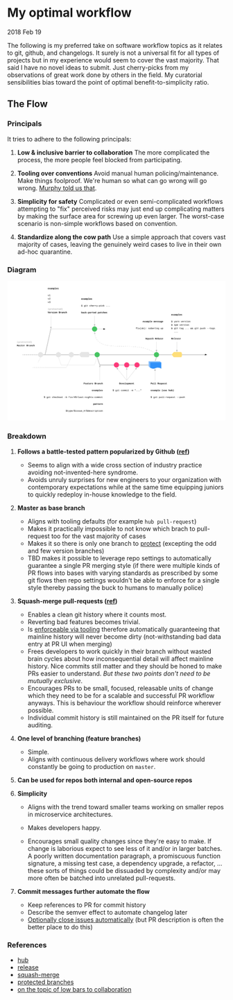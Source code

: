 # My optimal workflow

2018 Feb 19

The following is my preferred take on software workflow topics as it relates to git, github, and changelogs. It surely is not a universal fit for all types of projects but in my experience would seem to cover the vast majority. That said I have no novel ideas to submit. Just cherry-picks from my observations of great work done by others in the field. My curatorial sensibilities bias toward the point of optimal benefit-to-simplicity ratio.

## The Flow

### Principals

It tries to adhere to the following principals:

1. **Low & inclusive barrier to collaboration**
   The more complicated the process, the more people feel blocked from participating.

2. **Tooling over conventions**
   Avoid manual human policing/maintenance. Make things foolproof. We're human so what can go wrong will go wrong. [Murphy told us that](https://en.wikipedia.org/wiki/Murphy%27s_law).

3. **Simplicity for safety**
   Complicated or even semi-complicated workflows attempting to "fix" perceived risks may just end up complicating matters by making the surface area for screwing up even larger. The worst-case scenario is non-simple workflows based on convention.

4. **Standardize along the cow path**
   Use a simple approach that covers vast majority of cases, leaving the genuinely weird cases to live in their own ad-hoc quarantine.

### Diagram

![diagram](./diagram2.png)

### Breakdown

1. **Follows a battle-tested pattern popularized by Github ([ref](https://guides.github.com/introduction/flow/))**

   * Seems to align with a wide cross section of industry practice avoiding not-invented-here syndrome.
   * Avoids unruly surprises for new engineers to your organization with contemporary expectations while at the same time equipping juniors to quickly redeploy in-house knowledge to the field.

2. **Master as base branch**

   * Aligns with tooling defaults (for example `hub pull-request`)
   * Makes it practically impossible to not know which brach to pull-request too for the vast majority of cases
   * Makes it so there is only one branch to [protect](https://help.github.com/articles/about-protected-branches/) (excepting the odd and few version branches)
   * TBD makes it possible to leverage repo settings to automatically guarantee a single PR merging style (if there were multiple kinds of PR flows into bases with varying standards as prescribed by some git flows then repo settings wouldn't be able to enforce for a single style thereby passing the buck to humans to manually police)

3. **Squash-merge pull-requests ([ref](https://help.github.com/articles/about-pull-request-merges/#squash-and-merge-your-pull-request-commits))**

   * Enables a clean git history where it counts most.
   * Reverting bad features becomes trivial.
   * Is [enforceable via tooling](https://help.github.com/articles/configuring-commit-squashing-for-pull-requests/) therefore automatically guaranteeing that mainline history will never become dirty (not-withstanding bad data entry at PR UI when merging)
   * Frees developers to work quickly in their branch without wasted brain cycles about how inconsequential detail will affect mainline history. Nice commits still matter and they should be honed to make PRs easier to understand. _But these two points don't need to be mutually exclusive_.
   * Encourages PRs to be small, focused, releasable units of change which they need to be for a scalable and successful PR workflow anyways. This is behaviour the workflow should reinforce wherever possible.
   * Individual commit history is still maintained on the PR itself for future auditing.

4. **One level of branching (feature branches)**

   * Simple.
   * Aligns with continuous delivery workflows where work should constantly be going to production on `master`.

5. **Can be used for repos both internal and open-source repos**

6. **Simplicity**

   * Aligns with the trend toward smaller teams working on smaller repos in microservice architectures.

   * Makes developers happy.

   * Encourages small quality changes since they're easy to make. If change is laborious expect to see less of it and/or in larger batches. A poorly written documentation paragraph, a promiscuous function signature, a missing test case, a dependency upgrade, a refactor, ... these sorts of things could be dissuaded by complexity and/or may more often be batched into unrelated pull-requests.

7. **Commit messages further automate the flow**
   * Keep references to PR for commit history
   * Describe the semver effect to automate changelog later
   * [Optionally close issues automatically](https://help.github.com/articles/closing-issues-using-keywords/) (but PR description is often the better place to do this)

### References

* [hub](https://github.com/github/hub)
* [release](https://github.com/zeit/release)
* [squash-merge](https://help.github.com/articles/about-pull-request-merges/#squash-and-merge-your-pull-request-commits)
* [protected branches](https://help.github.com/articles/about-protected-branches/)
* [on the topic of low bars to collaboration](https://rfc.zeromq.org/spec:22/C4/)
